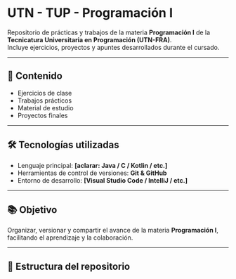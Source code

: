 # UTN - TUP - Programación I

Repositorio de prácticas y trabajos de la materia **Programación I** de la **Tecnicatura Universitaria en Programación (UTN-FRA)**.  
Incluye ejercicios, proyectos y apuntes desarrollados durante el cursado.

---

## 📌 Contenido
- Ejercicios de clase
- Trabajos prácticos
- Material de estudio
- Proyectos finales

---

## 🛠️ Tecnologías utilizadas
- Lenguaje principal: **[aclarar: Java / C / Kotlin / etc.]**
- Herramientas de control de versiones: **Git & GitHub**
- Entorno de desarrollo: **[Visual Studio Code / IntelliJ / etc.]**

---

## 📚 Objetivo
Organizar, versionar y compartir el avance de la materia **Programación I**, facilitando el aprendizaje y la colaboración.

---

## 📂 Estructura del repositorio
